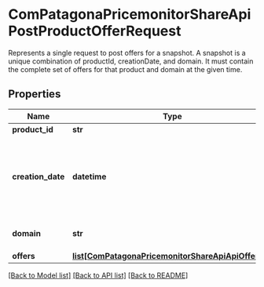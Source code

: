 # ComPatagonaPricemonitorShareApiPostProductOfferRequest

Represents a single request to post offers for a snapshot. A snapshot is a unique combination of productId, creationDate, and domain. It must contain the complete set of offers for that product and domain at the given time.
## Properties
Name | Type | Description | Notes
------------ | ------------- | ------------- | -------------
**product_id** | **str** | Omnia&#39;s internal product id. | 
**creation_date** | **datetime** | ISO 8601 timestamp when the offers have been gathered. Must be more recent than existing snapshots for the same product and domain, otherwise the request will be rejected. | 
**domain** | **str** | Domain from which the offers originate (e.g., \&quot;example.com\&quot;). | 
**offers** | [**list[ComPatagonaPricemonitorShareApiApiOfferV2]**](ComPatagonaPricemonitorShareApiApiOfferV2.md) | Non-empty list of offers. | 

[[Back to Model list]](../README.md#documentation-for-models) [[Back to API list]](../README.md#documentation-for-api-endpoints) [[Back to README]](../README.md)


